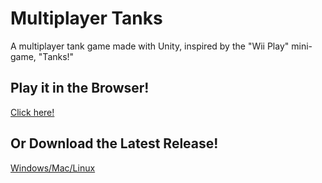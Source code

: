 # Multiplayer Tanks
A multiplayer tank game made with Unity, inspired by the "Wii Play" mini-game, "Tanks!"  

## Play it in the Browser!  
[Click here!](https://hadley31.github.io/multiplayer-tanks)

## Or Download the Latest Release!  
[Windows/Mac/Linux](https://github.com/hadley31/multiplayer-tanks/releases/download/v0.0.4-alpha/Tanks.zip)
